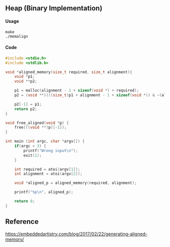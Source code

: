 ## Heap (Binary Implementation)
#### Usage
```
make
./memalign
```

#### Code
```c
#include <stdio.h>
#include <stdlib.h>

void *aligned_memory(size_t required, size_t alignment){
	void *p1;
	void **p2;

	p1 = malloc(alignment - 1 + sizeof(void *) + required);
	p2 = (void **)(((size_t)p1 + alignment - 1 + sizeof(void *)) & ~(alignment - 1));

	p2[-1] = p1;
	return p2;
}

void free_aligned(void *p) {
	free(((void **)p)[-1]);
}

int main (int argc, char *argv[]) {
	if(argc < 3) {
		printf("Wrong input\n");
		exit(1);
	}

	int required = atoi(argv[1]);
	int alignment = atoi(argv[2]);

	void *aligned_p = aligned_memory(required, alignment);

	printf("%p\n", aligned_p);

	return 0;
}

```

## Reference

https://embeddedartistry.com/blog/2017/02/22/generating-aligned-memory/

